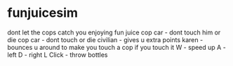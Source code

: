 # funjuicesim
dont let the cops catch you enjoying fun juice
cop car - dont touch him or die
cop car - dont touch or die
civilian - gives u extra points
karen - bounces u around to make you touch a cop if you touch it
W - speed up
A - left
D - right
L Click - throw bottles
